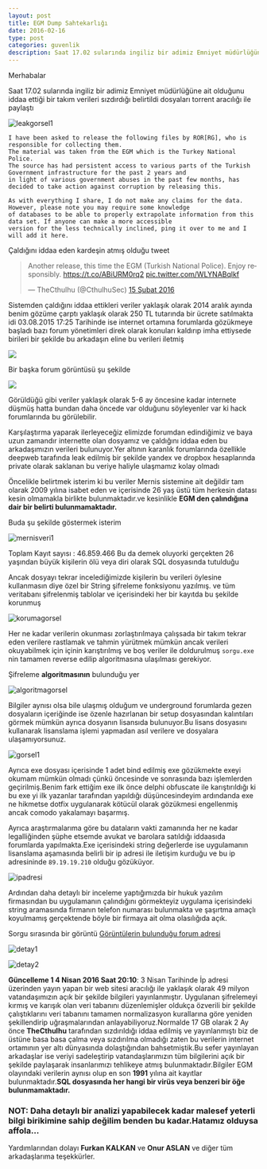 ```yaml
---
layout: post
title: EGM Dump Sahtekarlığı
date: 2016-02-16
type: post
categories: guvenlik
description: Saat 17.02 sularında ingiliz bir adimiz Emniyet müdürlüğüne ait olduğunu iddaa ettiği bir takım
---
```


Merhabalar

Saat 17.02 sularında ingiliz bir adimiz Emniyet müdürlüğüne ait olduğunu iddaa ettiği bir takım verileri sızdırdığı belirtildi dosyaları torrent aracılığı ile paylaştı

![leakgorsel1](/assets/leakgorsel1.png)

```
I have been asked to release the following files by ROR[RG], who is responsible for collecting them.
The material was taken from the EGM which is the Turkey National Police.
The source has had persistent access to various parts of the Turkish Government infrastructure for the past 2 years and
in light of various government abuses in the past few months, has decided to take action against corruption by releasing this.

As with everything I share, I do not make any claims for the data. However, please note you may require some knowledge
of databases to be able to properly extrapolate information from this data set. If anyone can make a more accessible
version for the less technically inclined, ping it over to me and I will add it here.
```

Çaldığını iddaa eden kardeşin atmış olduğu tweet

<blockquote class="twitter-tweet" data-lang="tr"><p lang="en" dir="ltr">Another release, this time the EGM (Turkish National Police). Enjoy responsibly. <a href="https://t.co/ABiURM0rq2">https://t.co/ABiURM0rq2</a> <a href="https://t.co/WLYNABqlkf">pic.twitter.com/WLYNABqlkf</a></p>&mdash; TheCthulhu (@CthulhuSec) <a href="https://twitter.com/CthulhuSec/status/699247420803309569">15 Şubat 2016</a></blockquote>
<script async src="//platform.twitter.com/widgets.js" charset="utf-8"></script>

Sistemden çaldığını iddaa ettikleri veriler yaklaşık olarak 2014 aralık ayında benim gözüme çarptı yaklaşık olarak 250 TL tutarında bir ücrete satılmakta idi 03.08.2015 17:25 Tarihinde ise internet ortamına forumlarda gözükmeye başladı bazı forum yönetimleri direk olarak konuları kaldırıp imha ettiysede birileri bir şekilde bu arkadaşın eline bu verileri iletmiş

![](/assets/leakforumgorsel1.png)

Bir başka forum görüntüsü şu şekilde

![](/assets/leakgorumgorsel2.png)

Görüldüğü gibi veriler yaklaşık olarak 5-6 ay öncesine kadar internete düşmüş hatta bundan daha öncede var olduğunu söyleyenler var ki hack forumlarında bu görülebilir.

Karşılaştırma yaparak ilerleyeceğiz elimizde forumdan edindiğimiz ve baya uzun zamandır internette olan dosyamız ve çaldığını iddaa eden bu arkadaşımızın verileri bulunuyor.Yer altının karanlık forumlarında özellikle deepweb tarafında leak edilmiş bir şekilde yandex ve dropbox hesaplarında private olarak saklanan bu veriye haliyle ulaşmamız kolay olmadı

Öncelikle belirtmek isterim ki bu veriler Mernis sistemine ait değildir tam olarak 2009 yılına isabet eden ve içerisinde 26 yaş üstü tüm herkesin datası kesin olmamakla birlikte bulunmaktadır.ve kesinlikle **EGM den çalındığına dair bir belirti bulunmamaktadır.**

Buda şu şekilde göstermek isterim

![mernisveri1](/assets/countgorsel.jpg)

Toplam Kayıt sayısı : 46.859.466 Bu da demek oluyorki gerçekten 26 yaşından büyük kişilerin ölü veya diri olarak SQL dosyasında tutulduğu

Ancak dosyayı tekrar incelediğimizde kişilerin bu verileri öylesine kullanmasın diye özel bir String şifreleme fonksiyonu yazılmış. ve tüm veritabanı şifrelenmiş tablolar ve içerisindeki her bir kayıtda bu şekilde korunmuş

![korumagorsel](/assets/egmleakgorsel1.jpg)

Her ne kadar verilerin okunması zorlaştırılmaya çalışsada bir takım tekrar eden verilere rastlamak ve tahmin yürütmek mümkün ancak verileri okuyabilmek için içinin karıştırılmış ve boş veriler ile doldurulmuş `sorgu.exe` nin tamamen reverse edilip algoritmasına ulaşılması gerekiyor.

Şifreleme **algoritmasının** bulunduğu yer

![algoritmagorsel](/assets/sifrelemealgoritma.jpg)

Bilgiler aynısı olsa bile ulaşmış olduğum ve underground forumlarda gezen dosyaların içeriğinde ise özenle hazırlanan bir setup dosyasından kalıntıları görmek mümkün ayrıca dosyanın lisansıda bulunuyor.Bu lisans dosyasını kullanarak lisanslama işlemi yapmadan asıl verilere ve dosyalara ulaşamıyorsunuz.

![gorsel1](/assets/icerikgorsel.png)

Ayrıca exe dosyası içerisinde 1 adet bind edilmiş exe gözükmekte exeyi okumam mümkün olmadı çünkü öncesinde ve sonrasında bazı işlemlerden geçirilmiş.Benim fark ettiğim exe ilk önce delphi obfuscate ile karıştırıldığı ki bu exe yi ilk yazanlar tarafından yapıldığı düşüncesindeyim ardındanda exe ne hikmetse dotfix uygulanarak kötücül olarak gözükmesi engellenmiş ancak comodo yakalamayı başarmış.


Ayrıca araştırmalarıma göre bu dataların vakti zamanında her ne kadar legalliğinden şüphe etsemde avukat ve barolara satıldığı iddaasıda forumlarda yapılmakta.Exe içerisindeki string değerlerde ise uygulamanın lisanslama aşamasında belirli bir ip adresi ile iletişim kurduğu ve bu ip adresininde `89.19.19.210` olduğu gözüküyor.

![ipadresi](/assets/Screenshot_2016-02-16_12-09-42.png)

Ardından daha detaylı bir inceleme yaptığımızda bir hukuk yazılım firmasından bu uygulamanın çalındığını görmekteyiz uygulama içerisindeki string aramasında firmanın telefon numarası bulunmakta ve şaşırtma amaçlı koyulmamış gerçektende böyle bir firmaya ait olma olasılığıda açık.

Sorgu sırasında bir görüntü [Görüntülerin bulunduğu forum adresi](http://deepwebtr.net/konu-Adres-Sorgu-Programi.html?pid=343331#pid343331)

![detay1](/assets/11855449_886336491421499_398067300_n.jpg)

![detay2](/assets/egm17gbdatas.PNG)

**Güncelleme 1 4 Nisan 2016 Saat 20:10**: 3 Nisan Tarihinde İp adresi üzerinden yayın yapan bir web sitesi aracılığı ile yaklaşık olarak 49 milyon vatandaşımızın açık bir şekilde bilgileri yayınlanmıştır. Uygulanan şifrelemeyi kırmış ve karışık olan veri tabanını düzenlemişler oldukça özverili bir şekilde çalıştıklarını veri tabanını tamamen normalizasyon kurallarına göre yeniden şekillendirip uğraşmalarından anlayabiliyoruz.Normalde 17 GB olarak 2 Ay önce **TheCthulhu** tarafından sızdırıldığı iddaa edilmiş ve yayınlanmıştı biz de üstüne basa basa çalma veya sızdırılma olmadığı zaten bu verilerin internet ortamının yer altı dünyasında dolaştığından bahsetmiştik.Bu sefer yayınlayan arkadaşlar ise veriyi sadeleştirip vatandaşlarımızın tüm bilgilerini açık bir şekilde paylaşarak insanlarımızı tehlikeye atmış bulunmaktadır.Bilgiler EGM olayındaki verilerin aynısı olup en son **1991** yılına ait kayıtlar bulunmaktadır.**SQL dosyasında her hangi bir virüs veya benzeri bir öğe bulunmamaktadır.**



### NOT: Daha detaylı bir analizi yapabilecek kadar malesef yeterli bilgi birikimine sahip değilim benden bu kadar.Hatamız olduysa affola...

Yardımlarından dolayı **Furkan KALKAN** ve **Onur ASLAN** ve diğer tüm arkadaşlarıma teşekkürler.
